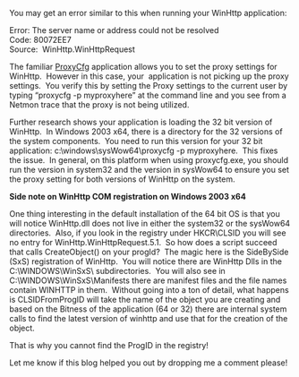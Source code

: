 You may get an error similar to this when running your WinHttp application:

Error:&nbsp;The server name or address could not be resolved  
Code:&nbsp;80072EE7  
Source: &nbsp;WinHttp.WinHttpRequest

The familiar <a href="http://msdn.microsoft.com/en-us/library/aa384069(VS.85).aspx" mce_href="http://msdn.microsoft.com/en-us/library/aa384069(VS.85).aspx">ProxyCfg</a> application allows you to set the proxy settings for WinHttp.&nbsp; However in this case, your&nbsp; application is not picking up the proxy settings.&nbsp; You verify this by setting the Proxy settings to the current user by typing &#8220;proxycfg -p myproxyhere&#8221; at the command line and you see from a Netmon trace that the proxy is not being utilized.&nbsp; 

Further research shows your application is loading the 32 bit version of WinHttp.&nbsp; In Windows 2003 x64, there is a directory for the 32 versions of the system components.&nbsp; You need to run this version for your 32 bit application: c:\windows\sysWow64\proxycfg -p myproxyhere.&nbsp; This fixes the issue.&nbsp; In general, on this platform when using proxycfg.exe, you should run the version in system32 and the version in sysWow64 to ensure you set the proxy setting for both versions of WinHttp on the system.

**Side note&nbsp;on WinHttp COM registration on Windows 2003 x64**

One thing interesting in the default installation of the 64 bit OS is that you will notice WinHttp.dll does not live in either the system32 or the sysWow64 directories.&nbsp; Also, if you look in the registry under HKCR\CLSID you will see no entry for WinHttp.WinHttpRequest.5.1.&nbsp; So how does a script succeed that calls CreateObject() on your progId?&nbsp; The magic here is the SideBySide (SxS) registration of WinHttp.&nbsp; You will notice there are WinHttp Dlls in the C:\WINDOWS\WinSxS\ subdirectories.&nbsp; You will also see in C:\WINDOWS\WinSxS\Manifests there are manifest files and the file names contain WINHTTP in them.&nbsp; Without going into a ton of detail, what happens is CLSIDFromProgID will take the name of the object you are creating and based on the Bitness of the application (64 or 32) there are internal system calls to find the latest version of winhttp and use that for the creation of the object.

That is why you cannot find the ProgID in the registry!

Let me know if this blog helped you out by dropping me a comment please!